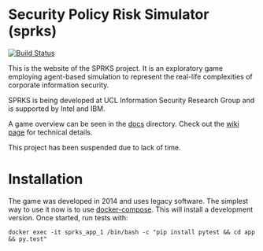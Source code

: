 Security Policy Risk Simulator (sprks)
======================================

[![Build Status](https://travis-ci.org/mapto/sprks.png)](https://travis-ci.org/mapto/sprks)


This is the website of the SPRKS project. It is an exploratory game employing agent-based simulation to represent the real-life complexities of corporate information security.

SPRKS is being developed at UCL Information Security Research Group and is supported by Intel and IBM.

A game overview can be seen in the [docs](docs/) directory. Check out the [wiki page](https://github.com/mapto/sprks/wiki) for technical details.

This project has been suspended due to lack of time.

# Installation

The game was developed in 2014 and uses legacy software. The simplest way to use it now is to use [docker-compose](https://docs.docker.com/compose/). This will install a development version. Once started, run tests with:

    docker exec -it sprks_app_1 /bin/bash -c "pip install pytest && cd app && py.test"